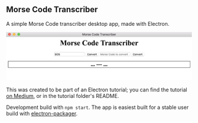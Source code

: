 ## Morse Code Transcriber

A simple Morse Code transcriber desktop app, made with Electron.

![Screenshot of app transcribing.](https://github.com/NateNeumann/electron-tutorial/blob/master/tutorial/img/convert.png?raw=true)

This was created to be part of an Electron tutorial; you can find the tutorial [on Medium](https://medium.com/code-chrysalis/build-your-first-desktop-app-with-electron-2504b7214ec6), or in the tutorial folder's README.

Development build with `npm start`. 
The app is easiest built for a stable user build with [electron-packager](https://github.com/electron-userland/electron-packager).
